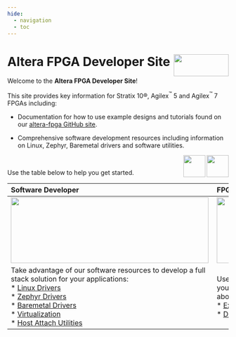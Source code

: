 ```yaml
---
hide:
  - navigation
  - toc
---
```


# **Altera FPGA Developer Site** <image src="assets/altera.png" align="right" width="125" height="50">

Welcome to the **Altera FPGA Developer Site**!

This site provides key information for Stratix 10®,  Agilex<sup>&trade;</sup> 5 and Agilex<sup>&trade;</sup> 7 FPGAs including:

* Documentation for how to use example designs and tutorials found on our [altera-fpga GitHub site](https://github.com/altera-fpga).

* Comprehensive software development resources including information on Linux, Zephyr, Baremetal drivers and software utilities.

<image src="common/images/agilex-7.png" align="right" width="50" height="50"> 
<image src="common/images/agilex-5.png" align="right" width="50" height="50"> 

<br>

Use the table below to help you get started.

|Software Developer | FPGA Developer | Application Developer |
|:---|:---|:---|
|<image src="common/images/sw-developer.png" align="left" width="450" height="150"> |<image src="common/images/fpga-developer.png" align="left" width="450" height="150">|<image src="common/images/application-developer.png" align="left" width="450" height="150">|
| Take advantage of our software resources to develop a full stack solution for your applications:<br>* [Linux Drivers](driver-list/driver-list-linux.md) <br>* [Zephyr Drivers](driver-list/driver-list_zephyr.md) <br> * [Baremetal Drivers](driver-list/driver-list_baremetal.md) <br> * [Virtualization](virtualization/hypervisors/xen/xen-overview.md) <br> * [Host Attach Utilities](sw-tools-list/host-attach-tools.md)|Use our design example resources as a starting point for your own custom design or peruse our demos to learn more about a specific topic:<br> * [Example Designs](ed-demo-list/ed-list.md)</br> * [Demos](ed-demo-list/demo-list.md)| Review our software utilities and higher level stack offerings:<br>* [Host Attach Utilities](sw-tools-list/host-attach-tools.md) |

